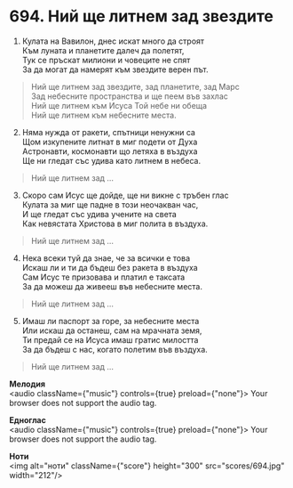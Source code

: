 # 694. Ний ще литнем зад звездите

1. Кулата на Вавилон, днес искат много да строят  
Към луната и планетите далеч да полетят,  
Тук се пръскат милиони и човеците не спят  
За да могат да намерят към звездите верен път.  

> Ний ще литнем зад звездите, зад планетите, зад Марс  
> Зад небесните пространства и ще пеем във захлас  
> Ний ще литнем към Исуса Той небе ни обеща  
> Ний ще литнем към небесните места.  

2. Няма нужда от ракети, спътници ненужни са  
Щом изкупените литнат в миг подети от Духа  
Астронавти, космонавти що летяха в въздуха  
Ще ни гледат със удива като литнем в небеса.  

> Ний ще литнем зад ...  

3. Скоро сам Исус ще дойде, ще ни викне с тръбен глас  
Кулата за миг ще падне в този неочакван час,  
И ще гледат със удива учените на света  
Как невястата Христова в миг полита в въздуха.  

> Ний ще литнем зад ...  

4. Нека всеки туй да знае, че за всички е това  
Искаш ли и ти да бъдеш без ракета в въздуха  
Сам Исус те призовава и платил е таксата  
За да можеш да живееш във небесните места.  

> Ний ще литнем зад ...  

5. Имаш ли паспорт за горе, за небесните места  
Или искаш да останеш, сам на мрачната земя,  
Ти предай се на Исуса имаш гратис милостта  
За да бъдеш с нас, когато полетим във въздуха.  

> Ний ще литнем зад ...

**Мелодия**  
<audio className={"music"} controls={true} preload={"none"}>
    <source src="mp3/694.mp3" type="audio/mpeg"/>
    Your browser does not support the audio tag.
</audio>

**Едноглас**  
<audio className={"music"} controls={true} preload={"none"}>
    <source src="transp/694.mp3" type="audio/mpeg"/>
    Your browser does not support the audio tag.
</audio>

**Ноти**  
<img alt="ноти" className={"score"} height="300" src="scores/694.jpg" width="212"/>
